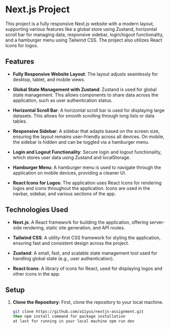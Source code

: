 # Next.js Project
This project is a fully responsive Next.js website with a modern layout, supporting various features like a global store using Zustand, horizontal scroll bar for managing data, responsive sidebar, login/logout functionality, and a hamburger menu using Tailwind CSS. The project also utilizes React Icons for logos.

## Features

- **Fully Responsive Website Layout**: The layout adjusts seamlessly for desktop, tablet, and mobile views.
  
- **Global State Management with Zustand**: Zustand is used for global state management. This allows components to share data across the application, such as user authentication status.
  
- **Horizontal Scroll Bar**: A horizontal scroll bar is used for displaying large datasets. This allows for smooth scrolling through long lists or data tables.
  
- **Responsive Sidebar**: A sidebar that adapts based on the screen size, ensuring the layout remains user-friendly across all devices. On mobile, the sidebar is hidden and can be toggled via a hamburger menu.
  
- **Login and Logout Functionality**: Secure login and logout functionality, which stores user data using Zustand and localStorage.
  
- **Hamburger Menu**: A hamburger menu is used to navigate through the application on mobile devices, providing a cleaner UI.
  
- **React Icons for Logos**: The application uses React Icons for rendering logos and icons throughout the application. Icons are used in the navbar, sidebar, and various sections of the app.

## Technologies Used

- **Next.js**: A React framework for building the application, offering server-side rendering, static site generation, and API routes.
  
- **Tailwind CSS**: A utility-first CSS framework for styling the application, ensuring fast and consistent design across the project.
  
- **Zustand**: A small, fast, and scalable state management tool used for handling global state (e.g., user authentication).
  
- **React Icons**: A library of icons for React, used for displaying logos and other icons in the app.

## Setup

1. **Clone the Repository**:
   First, clone the repository to your local machine.
   ```bash
   git clone https://github.com/a11yus/nextjs-assignment.git
   then npm install command for package installation
   at last for running in your local machine npm run dev

